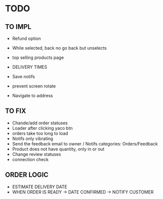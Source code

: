 # TODO


## TO IMPL

- Refund option
- While selected, back no go back but unselects
- top selling products page
- DELIVERY TIMES

 - Save notifs
 - prevent screen rotate
- Navigate to address
## TO FIX

- Chande/add order statuses
- Loader after clicking yaco btn
- orders take too long to load
- Notifs only vibrating
- Send the feedback email to owner / Notifs categories: Orders/Feedback
- Product does not have quantity, only in or out
- Change review statuses
- connection check

## ORDER LOGIC

- ESTIMATE DELIVERY DATE
- WHEN ORDER IS READY -> DATE CONFIRMED -> NOTIFY CUSTOMER